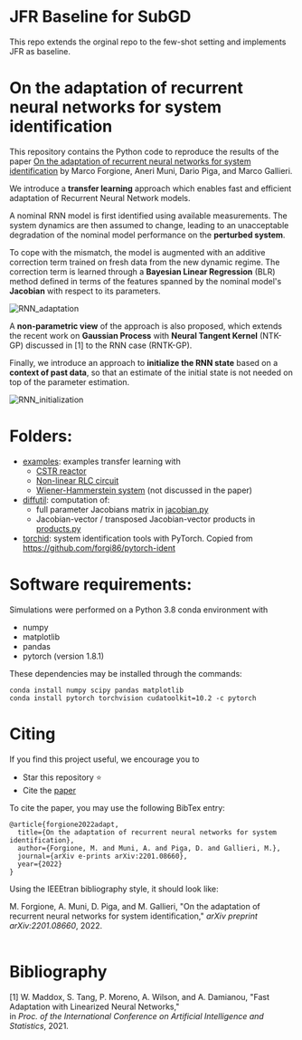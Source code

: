 # JFR Baseline for SubGD

This repo extends the orginal repo to the few-shot setting and implements JFR as baseline.

# On the adaptation of recurrent neural networks for system identification

This repository contains the Python code to reproduce the results
of the paper [On the adaptation of recurrent neural networks for system identification](https://arxiv.org/pdf/2201.08660.pdf) by Marco Forgione, Aneri Muni, Dario Piga, and Marco Gallieri. 

We introduce a **transfer learning** approach which enables fast and efficient adaptation
of Recurrent Neural Network models. 

A nominal RNN model is first identified using available measurements.
The system dynamics are then assumed to change, leading to an unacceptable degradation of the nominal model performance  on the **perturbed system**.

To cope with the  mismatch, the model is augmented  with an additive correction term trained on fresh data from the new dynamic regime.
The correction term is learned through a **Bayesian Linear Regression** (BLR) method defined
in terms of the features spanned by the nominal model's **Jacobian** with respect to its parameters.

![RNN_adaptation](doc/RNN_adaptation.png "RNN model adaptation strategy")

A **non-parametric view** of the approach is also proposed, which extends the recent work on **Gaussian Process**  with **Neural Tangent Kernel** (NTK-GP) 
discussed in [1] to the RNN case (RNTK-GP). 

Finally, we introduce an approach to **initialize the RNN state** based on a **context of past data**, so that an estimate of the initial state is not needed on top of the parameter estimation.

![RNN_initialization](doc/RNN_initialization.png "RNN model initialization strategy")

# Folders:
* [examples](examples): examples transfer learning with
  * [CSTR reactor](examples/CSTR)
  * [Non-linear RLC circuit](examples/RLC)
  * [Wiener-Hammerstein system](examples/WH) (not discussed in the paper)
* [diffutil](diffutil): computation of:
  * full parameter Jacobians matrix in [jacobian.py](diffutil/jacobian.py)
  * Jacobian-vector / transposed Jacobian-vector products in [products.py](diffutil/products.py)
* [torchid](torchid):  system identification tools with PyTorch. Copied from https://github.com/forgi86/pytorch-ident


# Software requirements:
Simulations were performed on a Python 3.8 conda environment with

 * numpy
 * matplotlib
 * pandas
 * pytorch (version 1.8.1)
 
These dependencies may be installed through the commands:

```
conda install numpy scipy pandas matplotlib
conda install pytorch torchvision cudatoolkit=10.2 -c pytorch
```

# Citing

If you find this project useful, we encourage you to

* Star this repository :star: 
* Cite the [paper](https://arxiv.org/pdf/2201.08660.pdf) 

To cite the paper, you may use the following BibTex entry:
```
@article{forgione2022adapt,
  title={On the adaptation of recurrent neural networks for system identification},
  author={Forgione, M. and Muni, A. and Piga, D. and Gallieri, M.},
  journal={arXiv e-prints arXiv:2201.08660},
  year={2022}
}
```

Using the IEEEtran bibliography style, it should look like:

M. Forgione, A. Muni, D. Piga, and M. Gallieri, "On the adaptation of recurrent neural networks for system identification,"
*arXiv preprint arXiv:2201.08660*, 2022. <br/><br/>

# Bibliography
[1] W. Maddox, S. Tang, P. Moreno, A. Wilson, and A. Damianou, "Fast Adaptation with Linearized Neural Networks,"  
in *Proc. of the International Conference on Artificial Intelligence and Statistics*, 2021. <br/><br/>
